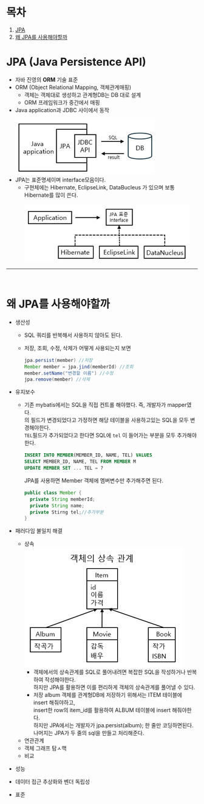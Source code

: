 # 목차
1. [JPA](#jpa-java-persistence-api)
2. [왜 JPA를 사용해야할까](#왜-jpa를-사용해야할까)

# JPA (Java Persistence API)
- 자바 진영의 **ORM** 기술 표준
- ORM (Object Relational Mapping, 객체관계매핑)
  - 객체는 객체대로 생성하고 관계형DB는 DB 대로 설계
  - ORM 프레임워크가 중간에서 매핑
- Java application과 JDBC 사이에서 동작<br><br>
  ![image](https://github.com/oyatrij/my-study/blob/main/JPA/infrean-jpa-basic/assets/javaApplicationToJDBC.png)
- JPA는 표준명세이며 interface모음이다.
  - 구현체에는 Hibernate, EclipseLink, DataBucleus 가 있으며 보통 Hibernate를 많이 쓴다.<br><br>
  ![image](https://github.com/oyatrij/my-study/blob/main/JPA/infrean-jpa-basic/assets/JpaInterface.png)

---

<br>

# 왜 JPA를 사용해야할까
- 생산성
  - SQL 쿼리를 반복해서 사용하지 않아도 된다.
  - 저장, 조회, 수정, 삭제가 어떻게 사용되는지 보면<br>
  
    ```java
    jpa.persist(member) //저장
    Member member = jpa.jind(memberId) //조회
    member.setName("변경할 이름") //수정
    jpa.remove(member) //삭제
    ```
    
- 유지보수
  - 기존 mybatis에서는 SQL을 직접 컨트롤 해야했다. 즉, 개발자가 mapper였다.<br>
    의 필드가 변경되었다고 가정하면 해당 테이블을 사용하고있는 SQL을 모두 변경해야한다.<br>
    `TEL`필드가 추가되었다고 한다면 SQL에 `tel` 이 들어가는 부분을 모두 추가해야한다.<br>
    ```SQL
    INSERT INTO MEMBER(MEMBER_ID, NAME, TEL) VALUES
    SELECT MEMBER_ID, NAME, TEL FROM MEMBER M
    UPDATE MEMBER SET ... TEL = ?
    ```
    JPA를 사용하면 Member 객체에 멤버변수만 추가해주면 된다.
    
    ```java
    public class Member {
      private String memberId;
      private String name;
      private Stirng tel;//추가부분
    }
    ```
    
- 패러다임 불일치 해결
  - 상속<br>
    ![image](https://github.com/oyatrij/my-study/blob/main/JPA/infrean-jpa-basic/assets/objectExtend.png)<br>
    - 객체에서의 상속관계를 SQL로 풀어내려면 복잡한 SQL을 작성하거나 반복하여 작성해야한다.<br>
      하지만 JPA를 활용하면 이를 편리하게 객체의 상속관계를 풀어낼 수 있다.
    - 저장
      album 객체를 관계형DB에 저장하기 위해서는 ITEM 테이블에 insert 해줘야하고,<br>
      insert한 row의 item_id를 활용하여 ALBUM 테이블에 insert 해줘야한다.<br>
      하지만 JPA에서는 개발자가 jpa.persist(album); 한 줄만 코딩하면된다.<br>
      나머지는 JPA가 두 줄의 sql을 만들고 처리해준다.
  - 연관관계
  - 객체 그래프 탐ㅅ핵
  - 비교
- 성능
- 데이터 접근 추상화와 벤더 독립성
- 표준
    


